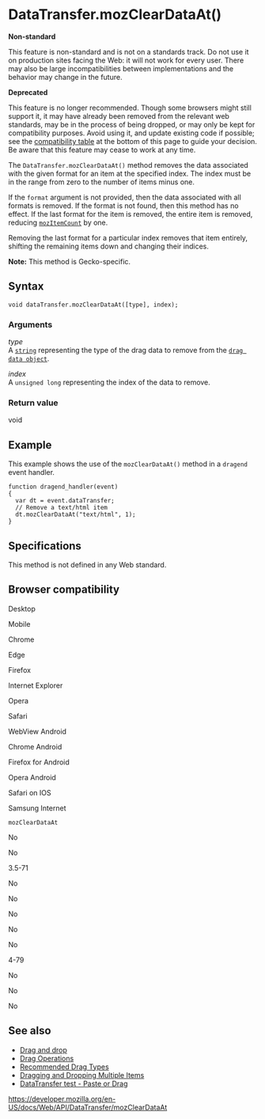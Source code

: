 # DataTransfer.mozClearDataAt()

**Non-standard**

This feature is non-standard and is not on a standards track. Do not use it on production sites facing the Web: it will not work for every user. There may also be large incompatibilities between implementations and the behavior may change in the future.

**Deprecated**

This feature is no longer recommended. Though some browsers might still support it, it may have already been removed from the relevant web standards, may be in the process of being dropped, or may only be kept for compatibility purposes. Avoid using it, and update existing code if possible; see the [compatibility table](#browser_compatibility) at the bottom of this page to guide your decision. Be aware that this feature may cease to work at any time.

The `DataTransfer.mozClearDataAt()` method removes the data associated with the given format for an item at the specified index. The index must be in the range from zero to the number of items minus one.

If the `format` argument is not provided, then the data associated with all formats is removed. If the format is not found, then this method has no effect. If the last format for the item is removed, the entire item is removed, reducing [`mozItemCount`](mozitemcount) by one.

Removing the last format for a particular index removes that item entirely, shifting the remaining items down and changing their indices.

**Note:** This method is Gecko-specific.

## Syntax

    void dataTransfer.mozClearDataAt([type], index);

### Arguments

_type_  
A [`string`](../domstring) representing the type of the drag data to remove from the [`drag data object`](../datatransfer).

_index_  
A `unsigned long` representing the index of the data to remove.

### Return value

void

## Example

This example shows the use of the `mozClearDataAt()` method in a `dragend` event handler.

    function dragend_handler(event)
    {
      var dt = event.dataTransfer;
      // Remove a text/html item
      dt.mozClearDataAt("text/html", 1);
    }

## Specifications

This method is not defined in any Web standard.

## Browser compatibility

Desktop

Mobile

Chrome

Edge

Firefox

Internet Explorer

Opera

Safari

WebView Android

Chrome Android

Firefox for Android

Opera Android

Safari on IOS

Samsung Internet

`mozClearDataAt`

No

No

3.5-71

No

No

No

No

No

4-79

No

No

No

## See also

- [Drag and drop](../html_drag_and_drop_api)
- [Drag Operations](../html_drag_and_drop_api/drag_operations)
- [Recommended Drag Types](../html_drag_and_drop_api/recommended_drag_types)
- [Dragging and Dropping Multiple Items](../html_drag_and_drop_api/multiple_items)
- [DataTransfer test - Paste or Drag](https://codepen.io/tech_query/pen/MqGgap)

<a href="https://developer.mozilla.org/en-US/docs/Web/API/DataTransfer/mozClearDataAt" class="_attribution-link">https://developer.mozilla.org/en-US/docs/Web/API/DataTransfer/mozClearDataAt</a>

